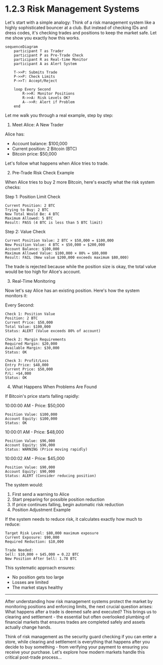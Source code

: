 # 1.2.3 Risk Management Systems

Let's start with a simple analogy: Think of a risk management system like a highly sophisticated bouncer at a club. But instead of checking IDs and dress codes, it's checking trades and positions to keep the market safe. Let me show you exactly how this works.

```mermaid
sequenceDiagram
    participant T as Trader
    participant P as Pre-Trade Check
    participant R as Real-time Monitor
    participant A as Alert System
    
    T->>P: Submits Trade
    P->>P: Check Limits
    P->>T: Accept/Reject
    
    loop Every Second
        R->>R: Monitor Positions
        R->>A: Risk Levels OK?
        A-->>R: Alert if Problem
    end
```



Let me walk you through a real example, step by step:

1. Meet Alice: A New Trader

Alice has:

* Account balance: $100,000
* Current position: 2 Bitcoin (BTC)
* Bitcoin price: $50,000

Let's follow what happens when Alice tries to trade.

2. Pre-Trade Risk Check Example

When Alice tries to buy 2 more Bitcoin, here's exactly what the risk system checks:

Step 1: Position Limit Check

```
Current Position: 2 BTC
Trying to Buy: 2 BTC
New Total Would Be: 4 BTC
Maximum Allowed: 5 BTC
Result: PASS (4 BTC is less than 5 BTC limit)
```

Step 2: Value Check

```
Current Position Value: 2 BTC × $50,000 = $100,000
New Position Value: 4 BTC × $50,000 = $200,000
Account Balance: $100,000
Maximum Allowed Value: $100,000 × 80% = $80,000
Result: FAIL (New value $200,000 exceeds maximum $80,000)
```

The trade is rejected because while the position size is okay, the total value would be too high for Alice's account.

3. Real-Time Monitoring

Now let's say Alice has an existing position. Here's how the system monitors it:

Every Second:

```
Check 1: Position Value
Position: 2 BTC
Current Price: $50,000
Total Value: $100,000
Status: ALERT (Value exceeds 80% of account)

Check 2: Margin Requirements
Required Margin: $20,000
Available Margin: $30,000
Status: OK

Check 3: Profit/Loss
Entry Price: $48,000
Current Price: $50,000
P/L: +$4,000
Status: OK
```

4. What Happens When Problems Are Found

If Bitcoin's price starts falling rapidly:

10:00:00 AM - Price: $50,000

```
Position Value: $100,000
Account Equity: $100,000
Status: OK
```

10:00:01 AM - Price: $48,000

```
Position Value: $96,000
Account Equity: $96,000
Status: WARNING (Price moving rapidly)
```

10:00:02 AM - Price: $45,000

```
Position Value: $90,000
Account Equity: $90,000
Status: ALERT (Consider reducing position)
```

The system would:

1. First send a warning to Alice
2. Start preparing for possible position reduction
3. If price continues falling, begin automatic risk reduction
4. Position Adjustment Example

If the system needs to reduce risk, it calculates exactly how much to reduce:

```
Target Risk Level: $80,000 maximum exposure
Current Exposure: $90,000
Required Reduction: $10,000

Trade Needed:
Sell: $10,000 ÷ $45,000 = 0.22 BTC
New Position After Sell: 1.78 BTC
```

This systematic approach ensures:

* No position gets too large
* Losses are limited
* The market stays healthy

***



After understanding how risk management systems protect the market by monitoring positions and enforcing limits, the next crucial question arises: What happens after a trade is deemed safe and executed? This brings us to clearing and settlement - the essential but often overlooked plumbing of financial markets that ensures trades are completed safely and assets actually change hands.

Think of risk management as the security guard checking if you can enter a store, while clearing and settlement is everything that happens after you decide to buy something - from verifying your payment to ensuring you receive your purchase. Let's explore how modern markets handle this critical post-trade process...

